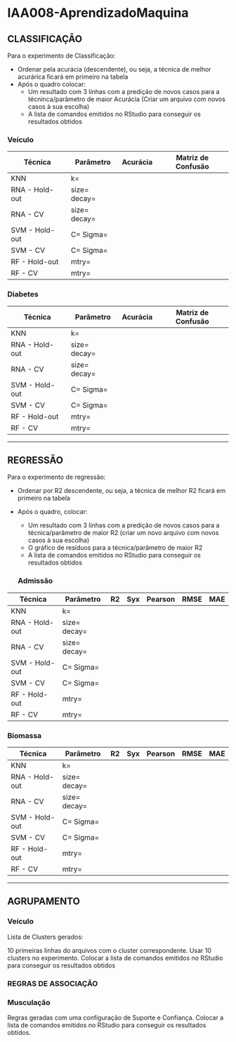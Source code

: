 # IAA008-AprendizadoMaquina

## CLASSIFICAÇÃO

Para o experimento de Classificação:
- Ordenar pela acurácia (descendente), ou seja, a técnica de melhor acurárica ficará em primeiro na tabela
- Após o quadro colocar:
  - Um resultado com 3 linhas com a predição de novos casos para a técninca/parâmetro de maior Acurácia (Criar um arquivo com novos casos à sua escolha)
  - A lista de comandos emitidos no RStudio para conseguir os resultados obtidos

### Veículo
|Técnica|Parâmetro|Acurácia|Matriz de Confusão|
|---|----|----|----|
|KNN|k=  |   |    |
|RNA - Hold-out|size= decay=   |   |    |
|RNA - CV|size= decay=   |   |    |
|SVM - Hold-out|C=  Sigma=  |||
|SVM - CV|C=  Sigma=  |||
|RF - Hold-out|mtry=  |||
|RF - CV|mtry=  |||


### Diabetes
|Técnica|Parâmetro|Acurácia|Matriz de Confusão|
|---|----|----|----|
|KNN|k=  |   |    |
|RNA - Hold-out|size= decay=   |   |    |
|RNA - CV|size= decay=   |   |    |
|SVM - Hold-out|C=  Sigma=  |||
|SVM - CV|C=  Sigma=  |||
|RF - Hold-out|mtry=  |||
|RF - CV|mtry=  |||

---

## REGRESSÃO

Para o experimento de regressão:
- Ordenar por R2 descendente, ou seja, a técnica de melhor R2 ficará em primeiro na tabela
- Após o quadro, colocar:
  - Um resultado com 3 linhas com a predição de novos casos para a técnica/parâmetro de maior R2 (criar um novo arquivo com novos casos à sua escolha)
  - O gráfico de resíduos para a técnica/parâmetro de maior R2
  - A lista de comandos emitidos no RStudio para conseguir os resultados obtidos
 

  ### Admissão
  
| Técnica         | Parâmetro        | R2 | Syx | Pearson | RMSE | MAE |
|-----------------|------------------|----|-----|---------|------|-----|
| KNN             | k=               |    |     |         |      |     |
| RNA - Hold-out  | size= decay=    |    |     |         |      |     |
| RNA - CV        | size= decay=    |    |     |         |      |     |
| SVM - Hold-out  | C= Sigma=        |    |     |         |      |     |
| SVM - CV        | C= Sigma=        |    |     |         |      |     |
| RF - Hold-out   | mtry=            |    |     |         |      |     |
| RF - CV         | mtry=            |    |     |         |      |     |

### Biomassa

| Técnica         | Parâmetro        | R2 | Syx | Pearson | RMSE | MAE |
|-----------------|------------------|----|-----|---------|------|-----|
| KNN             | k=               |    |     |         |      |     |
| RNA - Hold-out  | size= decay=    |    |     |         |      |     |
| RNA - CV        | size= decay=    |    |     |         |      |     |
| SVM - Hold-out  | C= Sigma=        |    |     |         |      |     |
| SVM - CV        | C= Sigma=        |    |     |         |      |     |
| RF - Hold-out   | mtry=            |    |     |         |      |     |
| RF - CV         | mtry=            |    |     |         |      |     |

---

## AGRUPAMENTO

### Veículo

Lista de Clusters gerados:

10 primeiras linhas do arquivos com o cluster correspondente.
Usar 10 clusters no experimento.
Colocar a lista de comandos emitidos no RStudio para conseguir os resultados obtidos

### REGRAS DE ASSOCIAÇÃO

### Musculação

Regras geradas com uma configuração de Suporte e Confiança.
Colocar a lista de comandos emitidos no RStudio para conseguir os resultados obtidos.
















